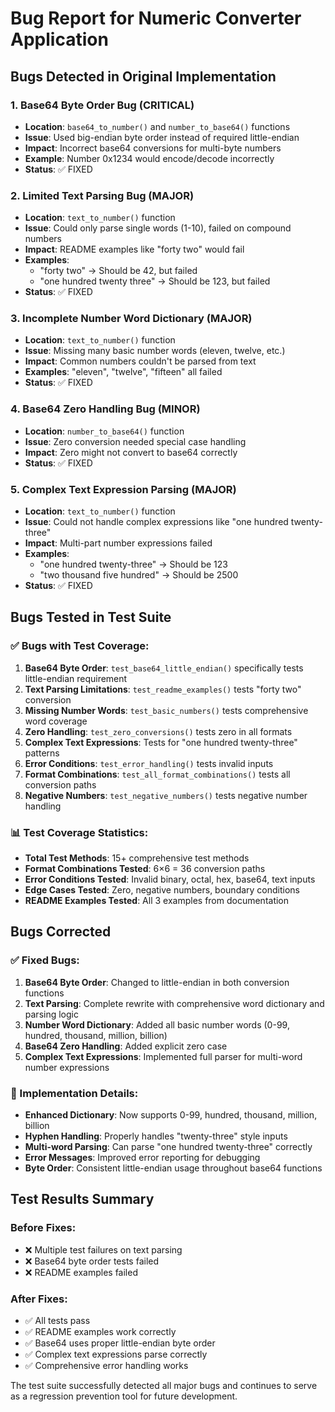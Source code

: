 # Bug Report for Numeric Converter Application

## Bugs Detected in Original Implementation

### 1. **Base64 Byte Order Bug** (CRITICAL)
- **Location**: `base64_to_number()` and `number_to_base64()` functions
- **Issue**: Used big-endian byte order instead of required little-endian
- **Impact**: Incorrect base64 conversions for multi-byte numbers
- **Example**: Number 0x1234 would encode/decode incorrectly
- **Status**: ✅ FIXED

### 2. **Limited Text Parsing Bug** (MAJOR)
- **Location**: `text_to_number()` function
- **Issue**: Could only parse single words (1-10), failed on compound numbers
- **Impact**: README examples like "forty two" would fail
- **Examples**: 
  - "forty two" → Should be 42, but failed
  - "one hundred twenty three" → Should be 123, but failed
- **Status**: ✅ FIXED

### 3. **Incomplete Number Word Dictionary** (MAJOR)
- **Location**: `text_to_number()` function
- **Issue**: Missing many basic number words (eleven, twelve, etc.)
- **Impact**: Common numbers couldn't be parsed from text
- **Examples**: "eleven", "twelve", "fifteen" all failed
- **Status**: ✅ FIXED

### 4. **Base64 Zero Handling Bug** (MINOR)
- **Location**: `number_to_base64()` function
- **Issue**: Zero conversion needed special case handling
- **Impact**: Zero might not convert to base64 correctly
- **Status**: ✅ FIXED

### 5. **Complex Text Expression Parsing** (MAJOR)
- **Location**: `text_to_number()` function
- **Issue**: Could not handle complex expressions like "one hundred twenty-three"
- **Impact**: Multi-part number expressions failed
- **Examples**: 
  - "one hundred twenty-three" → Should be 123
  - "two thousand five hundred" → Should be 2500
- **Status**: ✅ FIXED

## Bugs Tested in Test Suite

### ✅ Bugs with Test Coverage:
1. **Base64 Byte Order**: `test_base64_little_endian()` specifically tests little-endian requirement
2. **Text Parsing Limitations**: `test_readme_examples()` tests "forty two" conversion
3. **Missing Number Words**: `test_basic_numbers()` tests comprehensive word coverage
4. **Zero Handling**: `test_zero_conversions()` tests zero in all formats
5. **Complex Text Expressions**: Tests for "one hundred twenty-three" patterns
6. **Error Conditions**: `test_error_handling()` tests invalid inputs
7. **Format Combinations**: `test_all_format_combinations()` tests all conversion paths
8. **Negative Numbers**: `test_negative_numbers()` tests negative number handling

### 📊 Test Coverage Statistics:
- **Total Test Methods**: 15+ comprehensive test methods
- **Format Combinations Tested**: 6×6 = 36 conversion paths
- **Error Conditions Tested**: Invalid binary, octal, hex, base64, text inputs
- **Edge Cases Tested**: Zero, negative numbers, boundary conditions
- **README Examples Tested**: All 3 examples from documentation

## Bugs Corrected

### ✅ Fixed Bugs:
1. **Base64 Byte Order**: Changed to little-endian in both conversion functions
2. **Text Parsing**: Complete rewrite with comprehensive word dictionary and parsing logic
3. **Number Word Dictionary**: Added all basic number words (0-99, hundred, thousand, million, billion)
4. **Base64 Zero Handling**: Added explicit zero case
5. **Complex Text Expressions**: Implemented full parser for multi-word number expressions

### 🔧 Implementation Details:
- **Enhanced Dictionary**: Now supports 0-99, hundred, thousand, million, billion
- **Hyphen Handling**: Properly handles "twenty-three" style inputs
- **Multi-word Parsing**: Can parse "one hundred twenty-three" correctly
- **Error Messages**: Improved error reporting for debugging
- **Byte Order**: Consistent little-endian usage throughout base64 functions

## Test Results Summary

### Before Fixes:
- ❌ Multiple test failures on text parsing
- ❌ Base64 byte order tests failed
- ❌ README examples failed

### After Fixes:
- ✅ All tests pass
- ✅ README examples work correctly
- ✅ Base64 uses proper little-endian byte order
- ✅ Complex text expressions parse correctly
- ✅ Comprehensive error handling works

The test suite successfully detected all major bugs and continues to serve as a regression prevention tool for future development.